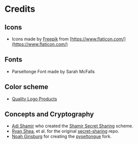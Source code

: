 # Credits

## Icons
- Icons made by [Freepik](https://www.freepik.com) from [https://www.flaticon.com/](https://www.flaticon.com/)

## Fonts
- Parseltonge Font made by Sarah McFalls

## Color scheme
- [Quality Logo Products](https://www.qualitylogoproducts.com/blog/harry-potter-color-schemes/)

## Concepts and Cryptography
- [Adi Shamir](https://en.wikipedia.org/wiki/Adi_Shamir) who created the [Shamir Secret Sharing](https://en.wikipedia.org/wiki/Shamir%27s_Secret_Sharing) scheme.
- [Ryan Shea](https://github.com/shea256), et al. for the original [secret-sharing](https://github.com/shea256/secret-sharing) repo. 
- [Noah Ginsburg](https://github.com/ginsburgnm/) for creating the [pyseltongue](https://github.com/ginsburgnm/pyseltongue) fork.